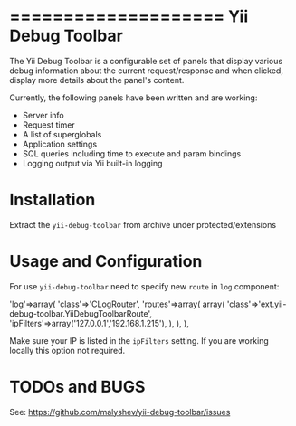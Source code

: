 ====================
Yii Debug Toolbar
====================

The Yii Debug Toolbar is a configurable set of panels that display various
debug information about the current request/response and when clicked, display
more details about the panel's content.

Currently, the following panels have been written and are working:

- Server info
- Request timer
- A list of superglobals
- Application settings
- SQL queries including time to execute and param bindings
- Logging output via Yii built-in logging


Installation
============

Extract the `yii-debug-toolbar` from archive under protected/extensions

Usage and Configuration
=============

For use `yii-debug-toolbar` need to specify new `route` in `log` component:

'log'=>array(
    'class'=>'CLogRouter',
    'routes'=>array(
	    array(
		    'class'=>'ext.yii-debug-toolbar.YiiDebugToolbarRoute',
		    'ipFilters'=>array('127.0.0.1','192.168.1.215'),
	    ),
    ),
),


Make sure your IP is listed in the `ipFilters` setting. If you are working locally this option not required.


TODOs and BUGS
==============
See: https://github.com/malyshev/yii-debug-toolbar/issues
